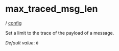 # max_traced_msg_len

/ [config](reference/server-config/index.md) 

Set a limit to the trace of the payload of a message.

*Default value*: `0`
